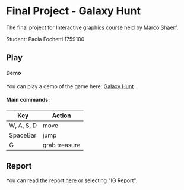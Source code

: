 # Final Project - Galaxy Hunt
The final project for Interactive graphics course held by Marco Shaerf.

Student: Paola Fochetti 1759100

## Play 
#### Demo
You can play a demo of the game here: [Galaxy Hunt](https://sapienzainteractivegraphicscourse.github.io/final-project-paolafochetti/) 
#### Main commands:
|Key | Action|
|----|--------|
|  W, A, S, D | move |
|  SpaceBar| jump|
|  G |  grab treasure|

## Report
You can read the report [here](https://github.com/SapienzaInteractiveGraphicsCourse/final-project-paolafochetti/blob/main/IG%20report.pdf) or selecting "IG Report".
